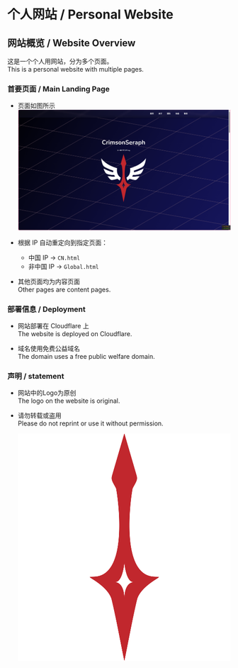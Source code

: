 # 个人网站 / Personal Website

## 网站概览 / Website Overview

这是一个个人用网站，分为多个页面。  
This is a personal website with multiple pages.

### 首要页面 / Main Landing Page

- 页面如图所示  
  ![图片](/ShowImage.png)

- 根据 IP 自动重定向到指定页面：  
  - 中国 IP -> `CN.html`  
  - 非中国 IP -> `Global.html`  

- 其他页面均为内容页面  
  Other pages are content pages.

### 部署信息 / Deployment

- 网站部署在 Cloudflare 上  
  The website is deployed on Cloudflare.

- 域名使用免费公益域名  
  The domain uses a free public welfare domain.

### 声明 / statement

- 网站中的Logo为原创  
  The logo on the website is original.  
- 请勿转载或盗用  
  Please do not reprint or use it without permission.  

  ![图片](/assets/Logo-B-0.png)